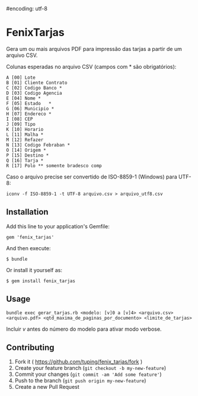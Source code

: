 #encoding: utf-8
# FenixTarjas

Gera um ou mais arquivos PDF para impressão das tarjas a partir de um arquivo CSV.

Colunas esperadas no arquivo CSV (campos com * são obrigatórios):

    A [00] Lote
    B [01] Cliente Contrato
    C [02] Codigo Banco *
    D [03] Codigo Agencia
    E [04] Nome	*
    F [05] Estado	*
    G [06] Municipio *
    H [07] Endereco *
    I [08] CEP
    J [09] Tipo
    K [10] Horario
    L [11] Malha *
    M [12] Refazer
    N [13] Codigo Febraban *
    O [14] Origem *
    P [15] Destino *
    Q [16] Tarja *
    R [17] Polo ** somente bradesco comp

Caso o arquivo precise ser convertido de ISO-8859-1 (Windows) para UTF-8:

    iconv -f ISO-8859-1 -t UTF-8 arquivo.csv > arquivo_utf8.csv

## Installation

Add this line to your application's Gemfile:

    gem 'fenix_tarjas'

And then execute:

    $ bundle

Or install it yourself as:

    $ gem install fenix_tarjas

## Usage

    bundle exec gerar_tarjas.rb <modelo: [v]0 a [v]4> <arquivo.csv> <arquivo.pdf> <qtd_maxima_de_paginas_por_documento> <limite_de_tarjas>

Incluir *v* antes do número do modelo para ativar modo verbose.

## Contributing

1. Fork it ( https://github.com/tuping/fenix_tarjas/fork )
2. Create your feature branch (`git checkout -b my-new-feature`)
3. Commit your changes (`git commit -am 'Add some feature'`)
4. Push to the branch (`git push origin my-new-feature`)
5. Create a new Pull Request
